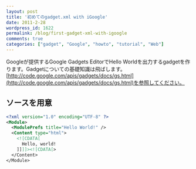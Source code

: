 ```yaml
---
layout: post
title: '初めてのgadget.xml with iGoogle'
date: 2011-2-28
wordpress_id: 1622
permalink: /blog/first-gadget-xml-with-igoogle
comments: true
categories: ["gadget", "Google", "howto", "tutorial", "Web"]
---
```

Googleが提供するGoogle Gadgets EditorでHello Worldを出力するgadgetを作ります。Gadgetについての基礎知識は飛ばします。[http://code.google.com/apis/gadgets/docs/gs.html](http://code.google.com/apis/gadgets/docs/gs.html)を参照してください。

## ソースを用意

```xml
<?xml version="1.0" encoding="UTF-8" ?>
<Module>
  <ModulePrefs title="Hello World!" />
  <Content type="html">
    <![CDATA[
      Hello, world!
    ]]]]><![CDATA[>
  </Content>
</Module>
```